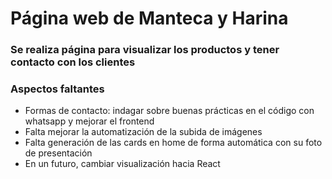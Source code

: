 # **Página web de Manteca y Harina**

### Se realiza página para visualizar los productos y tener contacto con los clientes

### Aspectos faltantes
- Formas de contacto: indagar sobre buenas prácticas en el código con whatsapp y mejorar el frontend
- Falta mejorar la automatización de la subida de imágenes
- Falta generación de las cards en home de forma automática con su foto de presentación 
- En un futuro, cambiar visualización hacia React
